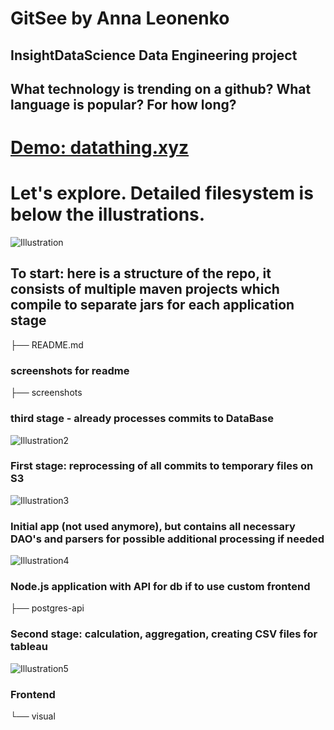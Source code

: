 # GitSee by Anna Leonenko

## InsightDataScience Data Engineering project

## What technology is trending on a github? What language is popular? For how long?

# [Demo: datathing.xyz](https://datathing.xyz)

# Let's explore. Detailed filesystem is below the illustrations.

![Illustration](https://github.com/meinou/github_trends/blob/master/screenshots/Illustration.png)

## To start: here is a structure of the repo, it consists of multiple maven projects which compile to separate jars for each application stage

├── README.md

### screenshots for readme

├── screenshots 

### third stage - already processes commits to DataBase
![Illustration2](https://github.com/meinou/github_trends/blob/master/screenshots/commits_to_db.png)

### First stage: reprocessing of all commits to temporary files on S3
![Illustration3](https://github.com/meinou/github_trends/blob/master/screenshots/commits_to_file.png)

### Initial app (not used anymore), but contains all necessary DAO's and parsers for possible additional processing if needed
![Illustration4](https://github.com/meinou/github_trends/blob/master/screenshots/full.png)

### Node.js application with API for db if to use custom frontend
├── postgres-api

### Second stage: calculation, aggregation, creating CSV files for tableau
![Illustration5](https://github.com/meinou/github_trends/blob/master/screenshots/process_commits.png)

### Frontend
└── visual